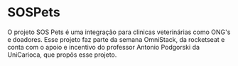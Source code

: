 # SOSPets
O projeto SOS Pets é uma integração para clinicas veterinárias como ONG's e doadores. Esse projeto faz parte da semana OmniStack, da rocketseat e conta com o apoio e incentivo do professor Antonio Podgorski da UniCarioca, que propôs esse projeto.
